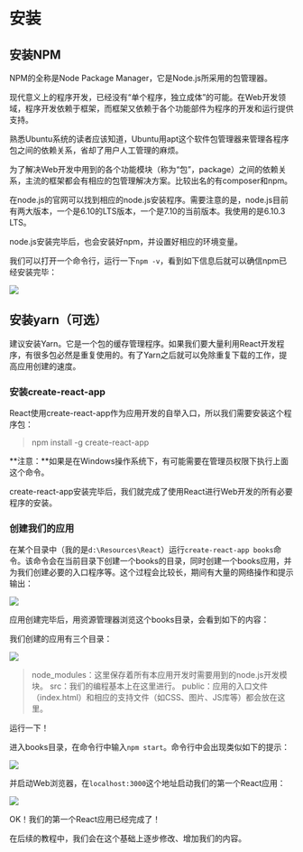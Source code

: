 # 安装

## 安装NPM

NPM的全称是Node Package Manager，它是Node.js所采用的包管理器。

现代意义上的程序开发，已经没有“单个程序，独立成体”的可能。在Web开发领域，程序开发依赖于框架，而框架又依赖于各个功能部件为程序的开发和运行提供支持。

熟悉Ubuntu系统的读者应该知道，Ubuntu用apt这个软件包管理器来管理各程序包之间的依赖关系，省却了用户人工管理的麻烦。

为了解决Web开发中用到的各个功能模块（称为“包”，package）之间的依赖关系，主流的框架都会有相应的包管理解决方案。比较出名的有composer和npm。

在node.js的官网可以找到相应的node.js安装程序。需要注意的是，node.js目前有两大版本，一个是6.10的LTS版本，一个是7.10的当前版本。我使用的是6.10.3 LTS。

node.js安装完毕后，也会安装好npm，并设置好相应的环境变量。

我们可以打开一个命令行，运行一下`npm -v`，看到如下信息后就可以确信npm已经安装完毕：

![](http://rsywx.com/lib/exe/fetch.php/react:01-01.png)

## 安装yarn（可选）

建议安装Yarn。它是一个包的缓存管理程序。如果我们要大量利用React开发程序，有很多包必然是重复使用的。有了Yarn之后就可以免除重复下载的工作，提高应用创建的速度。

### 安装create-react-app

React使用create-react-app作为应用开发的自举入口，所以我们需要安装这个程序包：

> npm install -g create-react-app

 **注意：**如果是在Windows操作系统下，有可能需要在管理员权限下执行上面这个命令。

create-react-app安装完毕后，我们就完成了使用React进行Web开发的所有必要程序的安装。

### 创建我们的应用

在某个目录中（我的是`d:\Resources\React`）运行`create-react-app books`命令。该命令会在当前目录下创建一个books的目录，同时创建一个books应用，并为我们创建必要的入口程序等。这个过程会比较长，期间有大量的网络操作和提示输出：

![](http://rsywx.com/lib/exe/fetch.php/react:01-02.png)

应用创建完毕后，用资源管理器浏览这个books目录，会看到如下的内容：

我们创建的应用有三个目录：

![](http://rsywx.com/lib/exe/fetch.php/react:01-03.png)

> node\_modules：这里保存着所有本应用开发时需要用到的node.js开发模块。 src：我们的编程基本上在这里进行。 public：应用的入口文件（index.html）和相应的支持文件（如CSS、图片、JS库等）都会放在这里。

运行一下！

进入books目录，在命令行中输入`npm start`。命令行中会出现类似如下的提示：

![](http://rsywx.com/lib/exe/fetch.php/react:01-04.png)

并启动Web浏览器，在`localhost:3000`这个地址启动我们的第一个React应用：

![](http://rsywx.com/lib/exe/fetch.php/react:01-05.gif)

OK！我们的第一个React应用已经完成了！

在后续的教程中，我们会在这个基础上逐步修改、增加我们的内容。

